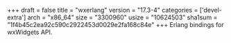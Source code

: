 +++
draft = false
title = "wxerlang"
version = "17.3-4"
categories = ['devel-extra']
arch = "x86_64"
size = "3300960"
usize = "10624503"
sha1sum = "1f4b45c2ea92c590c2922453d0029e2fa168c84e"
+++
Erlang bindings for wxWidgets API.